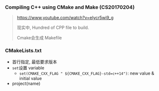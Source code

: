 ### Compiling C++ using CMake and Make (CS20170204)

> https://www.youtube.com/watch?v=elycr5wi9_g
> 
> 现实中, Hundred of CPP file to build.
> 
> Cmake会生成 Makefile

### CMakeLists.txt

* 首行指定, 最低要求版本
* `set`设置 variable
  * `set(CMAKE_CXX_FLAG " ${CMAKE_CXX_FLAG}-std=c++14")`: new value & initial value
* project(name)